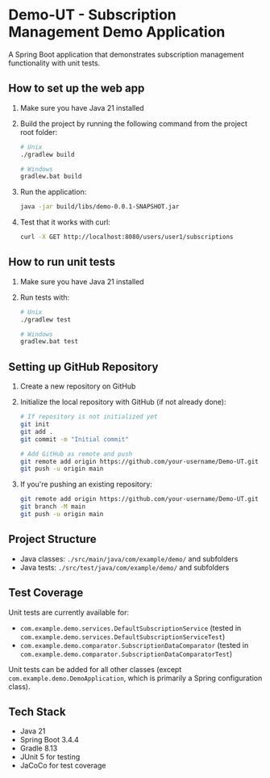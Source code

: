 # Demo-UT - Subscription Management Demo Application

A Spring Boot application that demonstrates subscription management functionality with unit tests.

## How to set up the web app

1. Make sure you have Java 21 installed
2. Build the project by running the following command from the project root folder:

   ```bash
   # Unix
   ./gradlew build
   
   # Windows
   gradlew.bat build
   ```

3. Run the application:

   ```bash
   java -jar build/libs/demo-0.0.1-SNAPSHOT.jar
   ```

4. Test that it works with curl:

   ```bash
   curl -X GET http://localhost:8080/users/user1/subscriptions
   ```

## How to run unit tests

1. Make sure you have Java 21 installed
2. Run tests with:

   ```bash
   # Unix
   ./gradlew test
   
   # Windows
   gradlew.bat test
   ```

## Setting up GitHub Repository

1. Create a new repository on GitHub
2. Initialize the local repository with GitHub (if not already done):

   ```bash
   # If repository is not initialized yet
   git init
   git add .
   git commit -m "Initial commit"
   
   # Add GitHub as remote and push
   git remote add origin https://github.com/your-username/Demo-UT.git
   git push -u origin main
   ```

3. If you're pushing an existing repository:

   ```bash
   git remote add origin https://github.com/your-username/Demo-UT.git
   git branch -M main
   git push -u origin main
   ```

## Project Structure

- Java classes: `./src/main/java/com/example/demo/` and subfolders
- Java tests: `./src/test/java/com/example/demo/` and subfolders

## Test Coverage

Unit tests are currently available for:

- `com.example.demo.services.DefaultSubscriptionService` (tested in `com.example.demo.services.DefaultSubscriptionServiceTest`)
- `com.example.demo.comparator.SubscriptionDataComparator` (tested in `com.example.demo.comparator.SubscriptionDataComparatorTest`)

Unit tests can be added for all other classes (except `com.example.demo.DemoApplication`, which is primarily a Spring configuration class).

## Tech Stack

- Java 21
- Spring Boot 3.4.4
- Gradle 8.13
- JUnit 5 for testing
- JaCoCo for test coverage